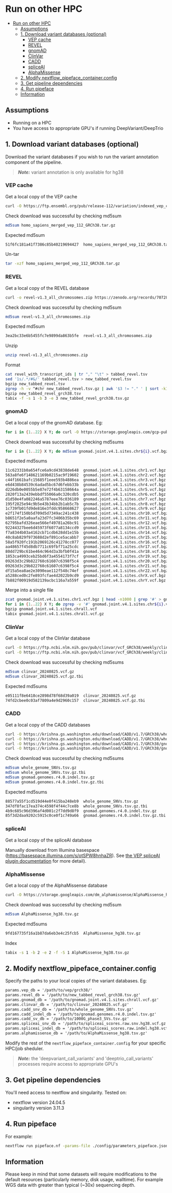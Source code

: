 # Run on other HPC

- [Run on other HPC](#run-on-other-hpc)
  - [Assumptions](#assumptions)
  - [1. Download variant databases (optional)](#1-download-variant-databases-optional)
    - [VEP cache](#vep-cache)
    - [REVEL](#revel)
    - [gnomAD](#gnomad)
    - [ClinVar](#clinvar)
    - [CADD](#cadd)
    - [spliceAI](#spliceai)
    - [AlphaMissense](#alphamissense)
  - [2. Modify nextflow\_pipeface\_container.config](#2-modify-nextflow_pipeface_containerconfig)
  - [3. Get pipeline dependencies](#3-get-pipeline-dependencies)
  - [4. Run pipeface](#4-run-pipeface)
  - [Information](#information)

## Assumptions

- Running on a HPC
- You have access to appropriate GPU's if running DeepVariant/DeepTrio

## 1. Download variant databases (optional)

Download the variant databases if you wish to run the variant annotation component of the pipeline.

> **_Note:_** variant annotation is only available for hg38

### VEP cache

Get a local copy of the VEP cache

```bash
curl -O https://ftp.ensembl.org/pub/release-112/variation/indexed_vep_cache/homo_sapiens_merged_vep_112_GRCh38.tar.gz
```

Check download was successful by checking md5sum

```bash
md5sum homo_sapiens_merged_vep_112_GRCh38.tar.gz
```

Expected md5sum

```bash
51f6fc181a41f7386c85b40219694427  homo_sapiens_merged_vep_112_GRCh38.tar.gz
```

Un-tar

```bash
tar -xzf homo_sapiens_merged_vep_112_GRCh38.tar.gz
```

### REVEL

Get a local copy of the REVEL database

```bash
curl -o revel-v1.3_all_chromosomes.zip https://zenodo.org/records/7072866/files/revel-v1.3_all_chromosomes.zip?download=1
```

Check download was successful by checking md5sum

```bash
md5sum revel-v1.3_all_chromosomes.zip
```

Expected md5sum

```bash
3ea2bc33e6b5455fc7e9899da863b5fe  revel-v1.3_all_chromosomes.zip
```

Unzip

```bash
unzip revel-v1.3_all_chromosomes.zip
```

Format

```bash
cat revel_with_transcript_ids | tr "," "\t" > tabbed_revel.tsv
sed '1s/.*/#&/' tabbed_revel.tsv > new_tabbed_revel.tsv
bgzip new_tabbed_revel.tsv
zgrep -h -v ^#chr new_tabbed_revel.tsv.gz | awk '$3 != "." ' | sort -k1,1 -k3,3n - | cat - > new_tabbed_revel_grch38.tsv
bgzip new_tabbed_revel_grch38.tsv
tabix -f -s 1 -b 3 -e 3 new_tabbed_revel_grch38.tsv.gz
```

### gnomAD

Get a local copy of the gnomAD database. Eg:

```bash
for i in {1..22} X Y; do curl -O https://storage.googleapis.com/gcp-public-data--gnomad/release/4.1/vcf/joint/gnomad.joint.v4.1.sites.chr${i}.vcf.bgz; done
```

Check download was successful by checking md5sums

```bash
for i in {1..22} X Y; do md5sum gnomad.joint.v4.1.sites.chr${i}.vcf.bgz; done
```

Expected md5sums

```bash
11c62331b0a654fce6a9cd43838de648  gnomad.joint.v4.1.sites.chr1.vcf.bgz
563a8fe6f148621169b0215ac9f19602  gnomad.joint.v4.1.sites.chr2.vcf.bgz
c44f1661bafc15685f1eee593b4886ea  gnomad.joint.v4.1.sites.chr3.vcf.bgz
e6d438b84539c6adad5bc67d6febb33b  gnomad.joint.v4.1.sites.chr4.vcf.bgz
d226db0e0055b5e87e72f4b63158664a  gnomad.joint.v4.1.sites.chr5.vcf.bgz
2820f13a2439ebbdf55066a0c320cdb5  gnomad.joint.v4.1.sites.chr6.vcf.bgz
d1d50e4fa082246a5787eee76c036189  gnomad.joint.v4.1.sites.chr7.vcf.bgz
195f2825e94c9b5e43b34bb2b1ab5c7b  gnomad.joint.v4.1.sites.chr8.vcf.bgz
1c739fb01fd9de816e3fddc958668627  gnomad.joint.v4.1.sites.chr9.vcf.bgz
e2f174f150b5d709d5d7349ac241c438  gnomad.joint.v4.1.sites.chr10.vcf.bgz
b8651f2e5a0aafa23d7fc3406b35bc69  gnomad.joint.v4.1.sites.chr11.vcf.bgz
62795bafd326eae566ef49781a26bc91  gnomad.joint.v4.1.sites.chr12.vcf.bgz
92244327bee6d45973f6077a8134ccd9  gnomad.joint.v4.1.sites.chr13.vcf.bgz
f7a8344b03a4162cb71cdb628dd1e15b  gnomad.joint.v4.1.sites.chr14.vcf.bgz
40c8ab829f973688d2ef891ce5acabb7  gnomad.joint.v4.1.sites.chr15.vcf.bgz
58a5f920fc191b2069126c41278cc077  gnomad.joint.v4.1.sites.chr16.vcf.bgz
aa48657f45d8db7711c69fbf71a25cdc  gnomad.joint.v4.1.sites.chr17.vcf.bgz
80dd729bc61be464c964d3a3bfb0f41a  gnomad.joint.v4.1.sites.chr18.vcf.bgz
1853ca4993ceb25bd6f3a4554173f7cf  gnomad.joint.v4.1.sites.chr19.vcf.bgz
09263d3c29b822760c61607c6398f5c4  gnomad.joint.v4.1.sites.chr20.vcf.bgz
09263d3c29b822760c61607c6398f5c4  gnomad.joint.v4.1.sites.chr21.vcf.bgz
df15a5ea8ae2e3090eae112f548c74ef  gnomad.joint.v4.1.sites.chr22.vcf.bgz
a5288ced0c2fe893fcfae4d2022b9cd9  gnomad.joint.v4.1.sites.chrX.vcf.bgz
7b882f00919d582139acbc116a7a559f  gnomad.joint.v4.1.sites.chrY.vcf.bgz
```

Merge into a single file

```bash
zcat gnomad.joint.v4.1.sites.chr1.vcf.bgz | head -n1000 | grep '#' > gnomad.joint.v4.1.sites.chrall.vcf
for i in {1..22} X Y; do zgrep -v '#' gnomad.joint.v4.1.sites.chr${i}.vcf.gz >> gnomad.joint.v4.1.sites.chrall.vcf; done
bgzip gnomad.joint.v4.1.sites.chrall.vcf
tabix gnomad.joint.v4.1.sites.chrall.vcf.gz
```

### ClinVar

Get a local copy of the ClinVar database

```bash
curl -O https://ftp.ncbi.nlm.nih.gov/pub/clinvar/vcf_GRCh38/weekly/clinvar_20240825.vcf.gz
curl -O https://ftp.ncbi.nlm.nih.gov/pub/clinvar/vcf_GRCh38/weekly/clinvar_20240825.vcf.gz.tbi
```

Check download was successful by checking md5sums

```bash
md5sum clinvar_20240825.vcf.gz
md5sum clinvar_20240825.vcf.gz.tbi
```

Expected md5sums

```bash
e05111f8e6418ce2898d78f68d39a019  clinvar_20240825.vcf.gz
74fd2cbee0c03af7809a4e9d2960c157  clinvar_20240825.vcf.gz.tbi
```

### CADD

Get a local copy of the CADD databases

```bash
curl -O https://krishna.gs.washington.edu/download/CADD/v1.7/GRCh38/whole_genome_SNVs.tsv.gz
curl -O https://krishna.gs.washington.edu/download/CADD/v1.7/GRCh38/whole_genome_SNVs.tsv.gz.tbi
curl -O https://krishna.gs.washington.edu/download/CADD/v1.7/GRCh38/gnomad.genomes.r4.0.indel.tsv.gz
curl -O https://krishna.gs.washington.edu/download/CADD/v1.7/GRCh38/gnomad.genomes.r4.0.indel.tsv.gz.tbi
```

Check download was successful by checking md5sums

```bash
md5sum whole_genome_SNVs.tsv.gz
md5sum whole_genome_SNVs.tsv.gz.tbi
md5sum gnomad.genomes.r4.0.indel.tsv.gz
md5sum gnomad.genomes.r4.0.indel.tsv.gz.tbi
```

Expected md5sums

```bash
88577a55f1cd519d44e0f415ba248eb9  whole_genome_SNVs.tsv.gz
347df8fac17ea374c4598f4f44c7ce8b  whole_genome_SNVs.tsv.gz.tbi
4b9c685c96d396af4d001c2f7dd9d8f9  gnomad.genomes.r4.0.indel.tsv.gz
85f3d2daa9202c5915c0ce0f1c749a66  gnomad.genomes.r4.0.indel.tsv.gz.tbi
```

### spliceAI

Get a local copy of the spliceAI database

Manually download from Illumina basespace (https://basespace.illumina.com/s/otSPW8hnhaZR). See [the VEP spliceAI plugin documentation](https://asia.ensembl.org/info/docs/tools/vep/script/vep_plugins.html#spliceai) for more detail).

### AlphaMissense

Get a local copy of the AlphaMissense database

```bash
curl -O https://storage.googleapis.com/dm_alphamissense/AlphaMissense_hg38.tsv.gz
```

Check download was successful by checking md5sum

```bash
md5sum AlphaMissense_hg38.tsv.gz
```

Expected md5sums

```bash
9fd167735f16a1b87da6eb3e4c25fcb5  AlphaMissense_hg38.tsv.gz
```

Index

```bash
tabix -s 1 -b 2 -e 2 -f -S 1 AlphaMissense_hg38.tsv.gz
```

## 2. Modify nextflow_pipeface_container.config

Specify the paths to your local copies of the variant databases. Eg:

```txt
params.vep_db = '/path/to/vep/grch38/'
params.revel_db = '/path/to/new_tabbed_revel_grch38.tsv.gz'
params.gnomad_db = '/path/to/gnomad.joint.v4.1.sites.chrall.vcf.gz'
params.clinvar_db = '/path/to/clinvar_20240825.vcf.gz'
params.cadd_snv_db = '/path/to/whole_genome_SNVs.tsv.gz'
params.cadd_indel_db = '/path/to/gnomad.genomes.r4.0.indel.tsv.gz'
params.cadd_sv_db = '/path/to/1000G_phase3_SVs.tsv.gz'
params.spliceai_snv_db = '/path/to/spliceai_scores.raw.snv.hg38.vcf.gz'
params.spliceai_indel_db = '/path/to/spliceai_scores.raw.indel.hg38.vcf.gz'
params.alphamissense_db = '/path/to/AlphaMissense_hg38.tsv.gz'
```

Modify the rest of the `nextflow_pipeface_container.config` for your specific HPC/job sheduler.

> **_Note:_** the 'deepvariant_call_variants' and 'deeptrio_call_variants' processes require access to appropriate GPU's

## 3. Get pipeline dependencies

You'll need access to nextflow and singularity. Tested on:

- nextflow version 24.04.5
- singularity version 3.11.3

## 4. Run pipeface

For example:

```bash
nextflow run pipeface.nf -params-file ./config/parameters_pipeface.json -config ./config/nextflow_pipeface_container.config
```

## Information

Please keep in mind that some datasets will require modifications to the default resources (particularly memory, disk usage, walltime). For example WGS data with greater than typical (~30x) sequencing depth.

